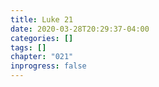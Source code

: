 ```yaml
---
title: Luke 21
date: 2020-03-28T20:29:37-04:00
categories: []
tags: []
chapter: "021"
inprogress: false
---
```



